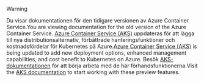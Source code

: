 > [!WARNING]
> <span data-ttu-id="b6a5d-101">Du visar dokumentationen för den tidigare versionen av Azure Container Service.</span><span class="sxs-lookup"><span data-stu-id="b6a5d-101">You are viewing documentation for the old version of the Azure Container Service.</span></span> <span data-ttu-id="b6a5d-102">[Azure Container Service (AKS)](../articles/aks/intro-kubernetes.md) uppdateras för att lägga till nya distributionsalternativ, förbättrade hanteringsfunktioner och kostnadsfördelar för Kubernetes på Azure.</span><span class="sxs-lookup"><span data-stu-id="b6a5d-102">[Azure Container Service (AKS)](../articles/aks/intro-kubernetes.md) is being updated to add new deployment options, enhanced management capabilities, and cost benefit to Kubernetes on Azure.</span></span> <span data-ttu-id="b6a5d-103">Besök [AKS-dokumentationen](../articles/aks/intro-kubernetes.md) för att börja arbeta med de här förhandsfunktionerna.</span><span class="sxs-lookup"><span data-stu-id="b6a5d-103">Visit the [AKS documentation](../articles/aks/intro-kubernetes.md) to start working with these preview features.</span></span>   
>
>
